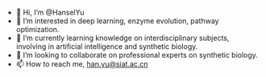 - 👋 Hi, I’m @HanselYu
- 👀 I’m interested in deep learning, enzyme evolution, pathway optimization.
- 🌱 I’m currently learning knowledge on interdisciplinary subjects, involving in artificial intelligence and synthetic biology.
- 💞️ I’m looking to collaborate on professional experts on synthetic biology.
- 📫 How to reach me, han.yu@siat.ac.cn

<!---
HanselYu/HanselYu is a ✨ special ✨ repository because its `README.md` (this file) appears on your GitHub profile.
You can click the Preview link to take a look at your changes.
--->
